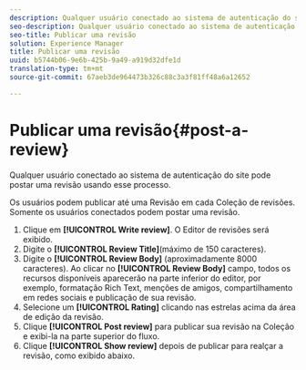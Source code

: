 ```yaml
---
description: Qualquer usuário conectado ao sistema de autenticação do site pode postar uma revisão usando esse processo.
seo-description: Qualquer usuário conectado ao sistema de autenticação do site pode postar uma revisão usando esse processo.
seo-title: Publicar uma revisão
solution: Experience Manager
title: Publicar uma revisão
uuid: b5744b06-9e6b-425b-9a49-a919d32dfe1d
translation-type: tm+mt
source-git-commit: 67aeb3de964473b326c88c3a3f81ff48a6a12652

---
```



# Publicar uma revisão{#post-a-review}

Qualquer usuário conectado ao sistema de autenticação do site pode postar uma revisão usando esse processo.

Os usuários podem publicar até uma Revisão em cada Coleção de revisões. Somente os usuários conectados podem postar uma revisão.

1. Clique em **[!UICONTROL Write review]**. O Editor de revisões será exibido.
1. Digite o **[!UICONTROL Review Title]**(máximo de 150 caracteres).
1. Digite o **[!UICONTROL Review Body]** (aproximadamente 8000 caracteres). Ao clicar no **[!UICONTROL Review Body]** campo, todos os recursos disponíveis aparecerão na parte inferior do editor, por exemplo, formatação Rich Text, menções de amigos, compartilhamento em redes sociais e publicação de sua revisão.
1. Selecione um **[!UICONTROL Rating]** clicando nas estrelas acima da área de edição da revisão.
1. Clique **[!UICONTROL Post review]** para publicar sua revisão na Coleção e exibi-la na parte superior do fluxo.
1. Clique **[!UICONTROL Show review]** depois de publicar para realçar a revisão, como exibido abaixo.
